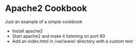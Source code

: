 # Apache2 Cookbook

Just an example of a simple cookbook

- Install apache2
- Start apache2 and make it listening on port 80
- Add an index.html in /var/www/ directory with a custom text
